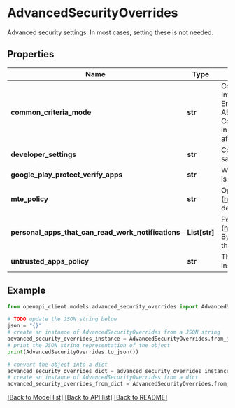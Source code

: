 # AdvancedSecurityOverrides

Advanced security settings. In most cases, setting these is not needed.

## Properties

Name | Type | Description | Notes
------------ | ------------- | ------------- | -------------
**common_criteria_mode** | **str** | Controls Common Criteria Mode—security standards defined in the Common Criteria for Information Technology Security Evaluation (https://www.commoncriteriaportal.org/) (CC). Enabling Common Criteria Mode increases certain security components on a device, including AES-GCM encryption of Bluetooth Long Term Keys, and Wi-Fi configuration stores.Warning: Common Criteria Mode enforces a strict security model typically only required for IT products used in national security systems and other highly sensitive organizations. Standard device use may be affected. Only enabled if required. | [optional] 
**developer_settings** | **str** | Controls access to developer settings: developer options and safe boot. Replaces safeBootDisabled (deprecated) and debuggingFeaturesAllowed (deprecated). | [optional] 
**google_play_protect_verify_apps** | **str** | Whether Google Play Protect verification (https://support.google.com/accounts/answer/2812853) is enforced. Replaces ensureVerifyAppsEnabled (deprecated). | [optional] 
**mte_policy** | **str** | Optional. Controls Memory Tagging Extension (MTE) (https://source.android.com/docs/security/test/memory-safety/arm-mte) on the device. The device needs to be rebooted to apply changes to the MTE policy. | [optional] 
**personal_apps_that_can_read_work_notifications** | **List[str]** | Personal apps that can read work profile notifications using a NotificationListenerService (https://developer.android.com/reference/android/service/notification/NotificationListenerService). By default, no personal apps (aside from system apps) can read work notifications. Each value in the list must be a package name. | [optional] 
**untrusted_apps_policy** | **str** | The policy for untrusted apps (apps from unknown sources) enforced on the device. Replaces install_unknown_sources_allowed (deprecated). | [optional] 

## Example

```python
from openapi_client.models.advanced_security_overrides import AdvancedSecurityOverrides

# TODO update the JSON string below
json = "{}"
# create an instance of AdvancedSecurityOverrides from a JSON string
advanced_security_overrides_instance = AdvancedSecurityOverrides.from_json(json)
# print the JSON string representation of the object
print(AdvancedSecurityOverrides.to_json())

# convert the object into a dict
advanced_security_overrides_dict = advanced_security_overrides_instance.to_dict()
# create an instance of AdvancedSecurityOverrides from a dict
advanced_security_overrides_from_dict = AdvancedSecurityOverrides.from_dict(advanced_security_overrides_dict)
```
[[Back to Model list]](../README.md#documentation-for-models) [[Back to API list]](../README.md#documentation-for-api-endpoints) [[Back to README]](../README.md)


